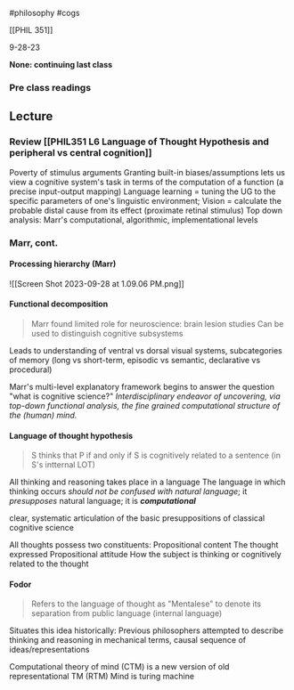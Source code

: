 #philosophy 
#cogs 

[[PHIL 351]]

9-28-23

**None: continuing last class**
### Pre class readings
## Lecture

### Review [[PHIL351 L6 Language of Thought Hypothesis and peripheral vs central cognition]]
Poverty of stimulus arguments
Granting built-in biases/assumptions lets us view a cognitive system's task in terms of the computation of a function (a precise input-output mapping)
	Language learning = tuning the UG to the specific parameters of one's linguistic environment; 
	Vision = calculate the probable distal cause from its effect (proximate retinal stimulus)
Top down analysis: Marr's computational, algorithmic, implementational levels

### Marr, cont.
#### Processing hierarchy (Marr)
![[Screen Shot 2023-09-28 at 1.09.06 PM.png]]

#### Functional decomposition
> Marr found limited role for neuroscience: brain lesion studies
> 	Can be used to distinguish cognitive subsystems

Leads to understanding of ventral vs dorsal visual systems, subcategories of memory (long vs short-term, episodic vs semantic, declarative vs procedural)

Marr's multi-level explanatory framework begins to answer the question "what is cognitive science?"
	*Interdisciplinary endeavor of uncovering, via top-down functional analysis, the fine grained computational structure of the (human) mind.* 

#### Language of thought hypothesis
> S thinks that P if and only if S is cognitively related to a sentence (in S's intternal LOT)

All thinking and reasoning takes place in a language
	The language in which thinking occurs *should not be confused with natural language*; it *presupposes* natural language; it is ***computational***

clear, systematic articulation of the basic presuppositions of classical cognitive science

All thoughts possess two constituents: 
	Propositional content
		The thought expressed
	Propositional attitude
		How the subject is thinking or cognitively related to the thought
#### Fodor
> Refers to the language of thought as "Mentalese" to denote its separation from public language (internal language)

Situates this idea historically: Previous philosophers attempted to describe thinking and reasoning in mechanical terms, causal sequence of ideas/representations

Computational theory of mind (CTM) is a new version of old representational TM (RTM)
	Mind is turing machine

